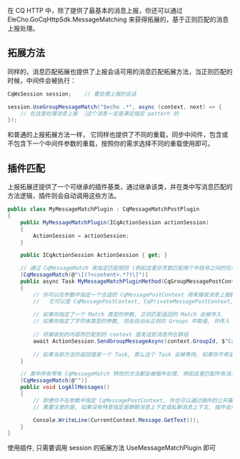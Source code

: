 在 CQ HTTP 中，除了提供了最基本的消息上报，你还可以通过 EleCho.GoCqHttpSdk.MessageMatching 来获得拓展的，基于正则匹配的消息上报处理。



## 拓展方法

同样的，消息匹配拓展也提供了上报会话可用的消息匹配拓展方法，当正则匹配的时候，中间件会被执行：

```csharp
CqWsSession session;    // 要处理上报的会话

session.UseGroupMessageMatch("$echo .*", async (context, next) => {
    // 在这里处理消息上报 （这个消息一定是满足指定 pattern 的
});
```

和普通的上报拓展方法一样， 它同样也提供了不同的重载，同步中间件，包含或不包含下一个中间件参数的重载，按照你的需求选择不同的重载使用即可。



## 插件匹配

上报拓展还提供了一个可继承的插件基类，通过继承该类，并在类中写消息匹配的方法逻辑，插件则会自动调用这些方法。

```csharp
public class MyMessageMatchPlugin : CqMessageMatchPostPlugin
{
    public MyMessageMatchPlugin(ICqActionSession actionSession)
    {
        ActionSession = actionSession;
    }

    public ICqActionSession ActionSession { get; }

    // 通过 CqMessageMatch 来指定匹配规则 (例如这里非贪婪匹配两个中括号之间的任意内容, 并命名为 content 组)
    [CqMessageMatch(@"\[(?<content>.*?)\]")]
    public async Task MyMessageMatchPluginMethod(CqGroupMessagePostContext context, Match match, string content)
    {
        // 你可以在参数中指定一个合适的 CqMessagePostContext 用来接收消息上报数据
        //   它可以是 CqMessagePostContext, CqPrivateMessagePostContext, CqGroupMessagePostContext
        
        // 如果你指定了一个 Match 类型的参数, 正则匹配返回的 Match 会被传入
        // 如果你指定了字符串类型的参数, 则会自动从正则的 Groups 中取值, 并传入
    
        // 将接收到的内容所匹配到的 context 值发送到消息所在群组
        await ActionSession.SendGroupMessageAsync(context.GroupId, $"Captured content: {content}, index: {match.Index}");
        
        // 如果当前方法的返回值是一个 Task, 那么这个 Task 会被等待, 如果你不希望它被等待, 你可以指定 void 作为返回值
    }

    // 类中所有带有 CqMessageMatch 特性的方法都会被插件处理, 例如这里匹配所有消息并打印到控制台
    [CqMessageMatch(@"")]
    public void LogAllMessages()
    {
        // 即便你不在参数中指定 CqMessagePostContext, 你也可以通过插件的公开属性来获取当前上下文
        // 需要注意的是, 如果没有特意指定是群聊消息上下文或私聊消息上下文, 插件会处理任何消息

        Console.WriteLine(CurrentContext.Message.GetText());
    }
}
```

使用插件, 只需要调用 session 的拓展方法 UseMessageMatchPlugin 即可